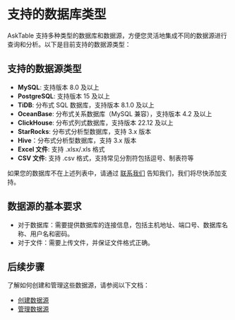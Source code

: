 # 支持的数据库类型

AskTable 支持多种类型的数据库和数据源，方便您灵活地集成不同的数据源进行查询和分析。以下是目前支持的数据源类型：

## 支持的数据源类型


- **MySQL**: 支持版本 8.0 及以上
- **PostgreSQL**: 支持版本 15 及以上
- **TiDB**: 分布式 SQL 数据库，支持版本 8.1.0 及以上
- **OceanBase**: 分布式关系数据库（MySQL 兼容），支持版本 4.2 及以上
- **ClickHouse**: 分布式列式数据库，支持版本 22.12 及以上
- **StarRocks**: 分布式分析型数据库，支持 3.x 版本
- **Hive**：分布式分析型数据库，支持 3.x 版本
- **Excel 文件**: 支持 .xlsx/.xls 格式
- **CSV 文件**: 支持 .csv 格式，支持常见分割符包括逗号、制表符等


如果您的数据库不在上述列表中，请通过 [联系我们](https://datamini.feishu.cn/share/base/form/shrcnN0w5jjFDQ40GSuE8XHVRMf) 告知我们，我们将尽快添加支持。

## 数据源的基本要求

- 对于数据库：需要提供数据库的连接信息，包括主机地址、端口号、数据库名称、用户名和密码。
- 对于文件：需要上传文件，并保证文件格式正确。

## 后续步骤

了解如何创建和管理这些数据源，请参阅以下文档：

- [创建数据源](./create-datasource.md)
- [管理数据源](./manage-datasources.md)
